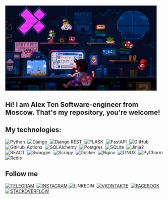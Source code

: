 <p align="justify"><img src="https://github.com/aten88/aten88/blob/main/assets/mario_developer.gif" /></p>

## Hi! I am Alex Ten Software-engineer from Moscow. That's my repository, you're welcome!

## My technologies:
![Python](https://img.shields.io/badge/PYTHON-3776AB.svg?&style=flat&logo=python&logoColor=black)&nbsp;
![Django](https://img.shields.io/badge/DJANGO-1f6e4b.svg?&style=flat&logo=django&logoColor=green)&nbsp;
![Django REST](https://img.shields.io/badge/Django_REST-1f6e4b.svg?&style=flat&logo=Django&logoColor=green)&nbsp;
![FLASK](https://img.shields.io/badge/FLASK-black.svg?&style=flat&logo=flask&logoColor=white)&nbsp;
![FastAPI](https://img.shields.io/badge/FASTAPI-409388.svg?&style=flat&logo=fastapi&logoColor=white)&nbsp;
![GitHub](https://img.shields.io/badge/GitHub-white.svg?&style=flat&logo=GitHub&logoColor=black)&nbsp;
![GitHub_Actions](https://img.shields.io/badge/GitHub_Actions-white.svg?&style=flat&logo=GitHubActions&logoColor=437FE1)&nbsp;
![SQLAlchemy](https://img.shields.io/badge/SQLAlchemy-red.svg?&style=flat&logo=SQLAlchemy&logoColor=black)&nbsp;
![Postgres](https://img.shields.io/badge/POSTGRESQL-000000.svg?&style=flat&logo=postgresql&logoColor=318CE7)&nbsp;
![SQLite](https://img.shields.io/badge/SQLITE-white.svg?&style=flat&logo=sqlite&logoColor=318CE7)&nbsp;
![Jinja2](https://img.shields.io/badge/Jinja2-blue.svg?&style=flat&logo=Jinja&logoColor=red)&nbsp;
![REACT](https://img.shields.io/badge/REACT-gray.svg?&style=flat&logo=REACT&logoColor=high)&nbsp;
![Swagger](https://img.shields.io/badge/Swagger-white.svg?&style=flat&logo=Swagger&logoColor=darkgreen)&nbsp;
![Scrapy](https://img.shields.io/badge/Scrapy-blue.svg?&style=flat&logo=Scrapy&logoColor=green)&nbsp;
![Docker](https://img.shields.io/badge/DOCKER-2496ED.svg?&style=flat&logo=docker&logoColor=white)&nbsp;
![Nginx](https://img.shields.io/badge/NGINX-269539.svg?&style=flat&logo=nginx&logoColor=white)&nbsp;
![LINUX](https://img.shields.io/badge/LINUX-FCC624?style=flat-square&logo=linux&logoColor=black)&nbsp;
![PyCharm](https://img.shields.io/badge/PYCHARM-gray.svg?&style=flat&logo=pycharm&logoColor=lightgreen)&nbsp;
![Redis](https://img.shields.io/badge/REDIS-DC382D.svg?&style=flat&logo=redis&logoColor=white)&nbsp;

## Follow me
[![TELEGRAM](https://img.shields.io/badge/TELEGRAM-black.svg?&style=flat&logo=TELEGRAM&logoColor=blue)](https://t.me/aten88)&nbsp;
[![INSTAGRAM](https://img.shields.io/badge/INSTAGRAM-black.svg?&style=flat&logo=INSTAGRAM&logoColor=darkred)](https://www.instagram.com/10alexten10?igsh=MWJ1bG9tbjFvcXZhZg==)
![LINKEDIN](https://img.shields.io/badge/LINKEDIN-black.svg?&style=flat&logo=LINKEDIN&logoColor=5D73E1)&nbsp;
[![VKONTAKTE](https://img.shields.io/badge/VKONTAKTE-black.svg?&style=flat&logo=Vk&logoColor=3176F9)](https://vk.com/id183428416)&nbsp;
[![FACEBOOK](https://img.shields.io/badge/FACEBOOK-black.svg?&style=flat&logo=FACEBOOK&logoColor=2885D1)](https://www.facebook.com/profile.php?id=100047649590592&mibextid=LQQJ4d)&nbsp;
[![STACKOVERFLOW](https://img.shields.io/badge/STACK_OVERFLOW-black.svg?&style=flat&logo=STACKOVERFLOW&logoColor=E68837)](https://ru.stackoverflow.com/users/590484/%d0%90%d0%bb%d0%b5%d0%ba%d1%81-%d0%a2%d0%b5%d0%bd)&nbsp;